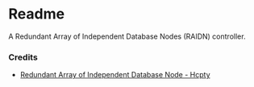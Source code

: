 # Readme
A Redundant Array of Independent Database Nodes (RAIDN) controller.

### Credits
- [Redundant Array of Independent Database Node - Hcpty](https://github.com/hcpty/redundant-array-of-independent-database-nodes)
